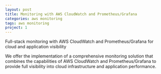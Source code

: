 ```yaml
---
layout: post
title: Monitoring with AWS CloudWatch and Prometheus/Grafana
categories: aws monitoring
tags: aws monitoring
project: 1
---
```


Full-stack monitoring with AWS CloudWatch and Prometheus/Grafana for cloud and application visibility

<!--more-->

We offer the implementation of a comprehensive monitoring solution that combines the capabilities of AWS CloudWatch and Prometheus/Grafana to provide full visibility into cloud infrastructure and application performance.

